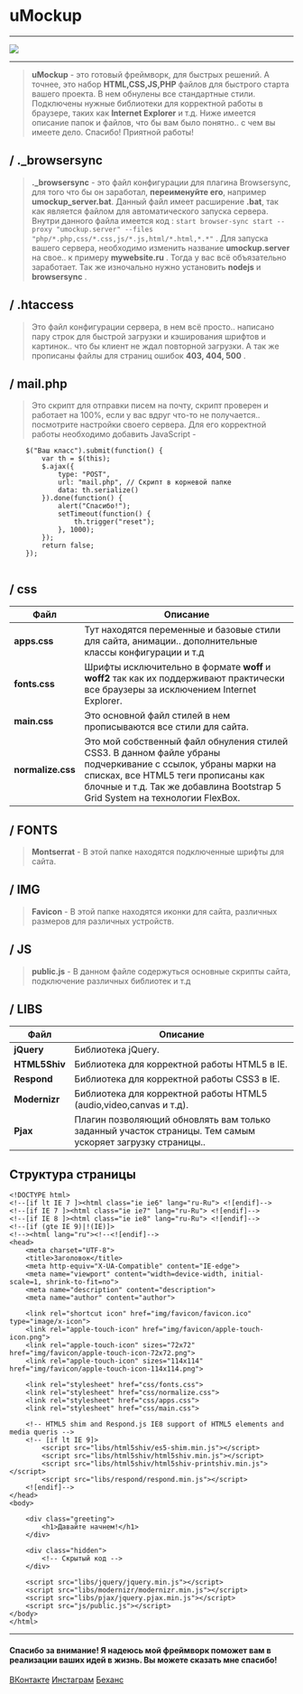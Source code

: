# uMockup


---

![](https://habrastorage.org/webt/pe/hi/yh/pehiyhuzpvbpmvwvi0lzoyirrr4.png)

---


>  **uMockup** - это готовый фреймворк, для быстрых решений. А точнее, это набор **HTML,CSS,JS,PHP** файлов для быстрого старта вашего проекта. В нем обнулены все стандартные стили. Подключены нужные библиотеки для корректной работы в браузере, таких как **Internet Explorer** и т.д. Ниже имеется описание папок и файлов, что бы вам было понятно.. с чем вы имеете дело. Спасибо! Приятной работы!


## / ._browsersync


> **._browsersync** - это файл конфигурации для плагина Browsersync, для того что бы он заработал, **переименуйте его**,  например **umockup_server.bat**. Данный файл имеет расширение **.bat**, так как является файлом для автоматического запуска сервера.  Внутри данного файла имеется код :
``
start browser-sync start --proxy "umockup.server" --files "php/*.php,css/*.css,js/*.js,html/*.html,*.*"
`` .
> Для запуска вашего сервера, необходимо изменить название **umockup.server** на свое.. к примеру **mywebsite.ru** . Тогда у вас всё объязательно заработает. Так же изночально нужно установить **nodejs** и **browsersync** . 


## / .htaccess


> Это файл конфигурации сервера, в нем всё просто.. написано пару строк для быстрой загрузки и кэширования шрифтов и картинок.. что бы клиент не ждал повторной загрузки. А так же прописаны файлы для страниц ошибок **403, 404, 500** .


## / mail.php


> Это скрипт для отправки писем на почту, скрипт проверен и работает на 100%, если у вас вдруг что-то не получается.. посмотрите настройки своего сервера. Для его корректной работы необходимо добавить JavaScript -

````
	$("Ваш класс").submit(function() {
		var th = $(this);
		$.ajax({
			type: "POST",
			url: "mail.php", // Скрипт в корневой папке
			data: th.serialize()
		}).done(function() {
			alert("Спасибо!");
			setTimeout(function() {
				th.trigger("reset");
			}, 1000);
		});
		return false;
	});
	
````

## / css


| Файл | Описание |
| ------ | ------ |
| **apps.css** | Тут находятся переменные и базовые стили для сайта, анимации.. дополнительные классы конфигурации и т.д |
| **fonts.css** | Шрифты исключительно в формате **woff** и **woff2** так как их поддерживают практически все браузеры за исключением Internet Explorer. |
| **main.css** | Это основной файл стилей в нем прописываются все стили для сайта. |
| **normalize.css** | Это мой собственный файл обнуления стилей CSS3. В данном файле убраны подчеркивание с ссылок, убраны марки на списках, все HTML5 теги прописаны как блочные и т.д. Так же добавлина Bootstrap 5 Grid System на технологии FlexBox. |


## / FONTS

>**Montserrat** - В этой папке находятся подключенные шрифты для сайта.


## / IMG


>**Favicon** - В этой папке находятся иконки для сайта, различных размеров для различных устройств.


## / JS

>**public.js** - В данном файле содержуться основные скрипты сайта, подключение различных библиотек и т.д


## / LIBS

| Файл | Описание |
| ------ | ------ |
| **jQuery** | Библиотека jQuery. |
| **HTML5Shiv** | Библиотека для корректной работы HTML5 в IE. |
| **Respond** |  Библиотека для корректной работы CSS3 в IE. |
| **Modernizr** | Библиотека для корректной работы HTML5 (audio,video,canvas и т.д). |
| **Pjax** | Плагин позволяющий обновлять вам только заданный участок страницы. Тем самым ускоряет загрузку страницы.. |

## Структура страницы



```
<!DOCTYPE html>
<!--[if lt IE 7 ]><html class="ie ie6" lang="ru-Ru"> <![endif]-->
<!--[if IE 7 ]><html class="ie ie7" lang="ru-Ru"> <![endif]-->
<!--[if IE 8 ]><html class="ie ie8" lang="ru-Ru"> <![endif]-->
<!--[if (gte IE 9)|!(IE)]>
<!--><html lang="ru"><!--<![endif]-->
<head>
	<meta charset="UTF-8">
	<title>Заголовок</title>
	<meta http-equiv="X-UA-Compatible" content="IE-edge">
	<meta name="viewport" content="width=device-width, initial-scale=1, shrink-to-fit=no">
    <meta name="description" content="description">
	<meta name="author" content="author">

	<link rel="shortcut icon" href="img/favicon/favicon.ico" type="image/x-icon">
	<link rel="apple-touch-icon" href="img/favicon/apple-touch-icon.png">
	<link rel="apple-touch-icon" sizes="72x72" href="img/favicon/apple-touch-icon-72x72.png">
	<link rel="apple-touch-icon" sizes="114x114" href="img/favicon/apple-touch-icon-114x114.png">

	<link rel="stylesheet" href="css/fonts.css">
	<link rel="stylesheet" href="css/normalize.css">
	<link rel="stylesheet" href="css/apps.css">
	<link rel="stylesheet" href="css/main.css">

	<!-- HTML5 shim and Respond.js IE8 support of HTML5 elements and media queris -->
    <!-- [if lt IE 9]>
    	<script src="libs/html5shiv/es5-shim.min.js"></script>
		<script src="libs/html5shiv/html5shiv.min.js"></script>
		<script src="libs/html5shiv/html5shiv-printshiv.min.js"></script>
		<script src="libs/respond/respond.min.js"></script>
    <![endif]-->
</head>
<body>
	
	<div class="greeting">
		<h1>Давайте начнем!</h1>
	</div>

	<div class="hidden">
		<!-- Скрытый код -->
	</div>
	
	<script src="libs/jquery/jquery.min.js"></script>
	<script src="libs/modernizr/modernizr.min.js"></script>
	<script src="libs/pjax/jquery.pjax.min.js"></script>
	<script src="js/public.js"></script>
</body>
</html>

```
---



#### Спасибо за внимание! Я надеюсь мой фреймворк поможет вам в реализации ваших идей в жизнь. Вы можете сказать мне спасибо!


[ВКонтакте](https://vk.com/valgeroff)  [Инстаграм](https://instagram.com/valgerofficial)  [Беханс](https://www.behance.net/valgerofficial)

